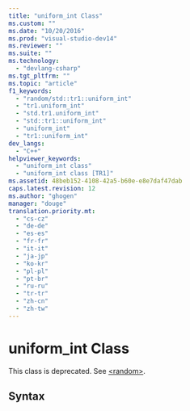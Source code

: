 ```yaml
---
title: "uniform_int Class"
ms.custom: ""
ms.date: "10/20/2016"
ms.prod: "visual-studio-dev14"
ms.reviewer: ""
ms.suite: ""
ms.technology: 
  - "devlang-csharp"
ms.tgt_pltfrm: ""
ms.topic: "article"
f1_keywords: 
  - "random/std::tr1::uniform_int"
  - "tr1.uniform_int"
  - "std.tr1.uniform_int"
  - "std::tr1::uniform_int"
  - "uniform_int"
  - "tr1::uniform_int"
dev_langs: 
  - "C++"
helpviewer_keywords: 
  - "uniform_int class"
  - "uniform_int class [TR1]"
ms.assetid: 48beb152-4108-42a5-b60e-e8e7daf47dab
caps.latest.revision: 12
ms.author: "ghogen"
manager: "douge"
translation.priority.mt: 
  - "cs-cz"
  - "de-de"
  - "es-es"
  - "fr-fr"
  - "it-it"
  - "ja-jp"
  - "ko-kr"
  - "pl-pl"
  - "pt-br"
  - "ru-ru"
  - "tr-tr"
  - "zh-cn"
  - "zh-tw"
---
```

# uniform_int Class
This class is deprecated. See [\<random>](../Topic/%3Crandom%3E.md).  
  
## Syntax